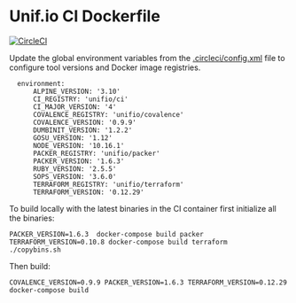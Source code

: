 # Unif.io CI Dockerfile
[![CircleCI](https://circleci.com/gh/unifio/dockerfile-ci.svg?style=svg)](https://circleci.com/gh/unifio/dockerfile-ci)

Update the global environment variables from the [.circleci/config.xml](./.circleci/config.xml) file to configure tool versions and Docker image registries.

```
  environment:
      ALPINE_VERSION: '3.10'
      CI_REGISTRY: 'unifio/ci'
      CI_MAJOR_VERSION: '4'
      COVALENCE_REGISTRY: 'unifio/covalence'
      COVALENCE_VERSION: '0.9.9'
      DUMBINIT_VERSION: '1.2.2'
      GOSU_VERSION: '1.12'
      NODE_VERSION: '10.16.1'
      PACKER_REGISTRY: 'unifio/packer'
      PACKER_VERSION: '1.6.3'
      RUBY_VERSION: '2.5.5'
      SOPS_VERSION: '3.6.0'
      TERRAFORM_REGISTRY: 'unifio/terraform'
      TERRAFORM_VERSION: '0.12.29'
```

To build locally with the latest binaries in the CI container first initialize all the binaries:

```
PACKER_VERSION=1.6.3  docker-compose build packer
TERRAFORM_VERSION=0.10.8 docker-compose build terraform
./copybins.sh
```
Then build:

```
COVALENCE_VERSION=0.9.9 PACKER_VERSION=1.6.3 TERRAFORM_VERSION=0.12.29 docker-compose build
```
